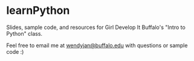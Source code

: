 learnPython
===========

Slides, sample code, and resources for Girl Develop It Buffalo's "Intro to Python" class.

Feel free to email me at wendyjan@buffalo.edu with questions or sample code :)

